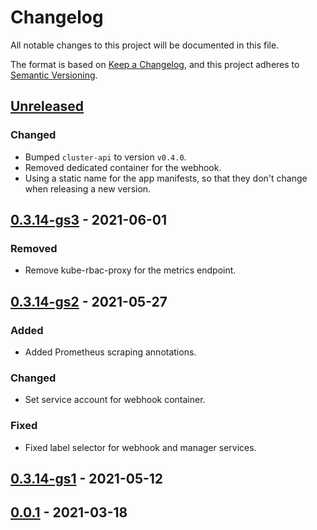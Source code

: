 # Changelog

All notable changes to this project will be documented in this file.

The format is based on [Keep a Changelog](https://keepachangelog.com/en/1.0.0/),
and this project adheres to [Semantic Versioning](https://semver.org/spec/v2.0.0.html).

## [Unreleased]

### Changed

- Bumped `cluster-api` to version `v0.4.0`.
- Removed dedicated container for the webhook.
- Using a static name for the app manifests, so that they don't change when releasing a new version.

## [0.3.14-gs3] - 2021-06-01
 
### Removed

- Remove kube-rbac-proxy for the metrics endpoint.

## [0.3.14-gs2] - 2021-05-27

### Added

- Added Prometheus scraping annotations.

### Changed

- Set service account for webhook container.

### Fixed

- Fixed label selector for webhook and manager services.

## [0.3.14-gs1] - 2021-05-12

## [0.0.1] - 2021-03-18

[Unreleased]: https://github.com/giantswarm/cluster-api-bootstrap-provider-kubeadm-app/compare/v0.3.14-gs3...HEAD
[0.3.14-gs3]: https://github.com/giantswarm/cluster-api-bootstrap-provider-kubeadm-app/compare/v0.3.14-gs2...v0.3.14-gs3
[0.3.14-gs2]: https://github.com/giantswarm/cluster-api-bootstrap-provider-kubeadm-app/compare/v0.3.14-gs1...v0.3.14-gs2
[0.3.14-gs1]: https://github.com/giantswarm/cluster-api-bootstrap-provider-kubeadm-app/compare/v0.0.1...v0.3.14-gs1
[0.0.1]: https://github.com/giantswarm/cluster-api-bootstrap-provider-kubeadm-app/releases/tag/v0.0.1
